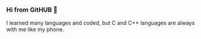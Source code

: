 ### Hi from GitHUB 👋
I learned many languages and coded, but C and C++ languages are always with me like my phone.
